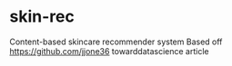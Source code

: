 # skin-rec

Content-based skincare recommender system
Based off https://github.com/jjone36 towarddatascience article
